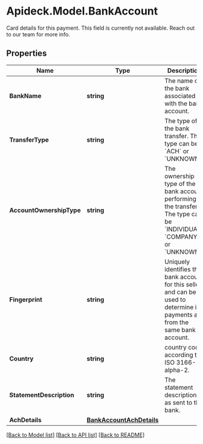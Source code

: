 # Apideck.Model.BankAccount
Card details for this payment. This field is currently not available. Reach out to our team for more info.

## Properties

Name | Type | Description | Notes
------------ | ------------- | ------------- | -------------
**BankName** | **string** | The name of the bank associated with the bank account. | [optional] 
**TransferType** | **string** | The type of the bank transfer. The type can be &#x60;ACH&#x60; or &#x60;UNKNOWN&#x60;. | [optional] 
**AccountOwnershipType** | **string** | The ownership type of the bank account performing the transfer. The type can be &#x60;INDIVIDUAL&#x60;, &#x60;COMPANY&#x60;, or &#x60;UNKNOWN&#x60;. | [optional] 
**Fingerprint** | **string** | Uniquely identifies the bank account for this seller and can be used to determine if payments are from the same bank account. | [optional] 
**Country** | **string** | country code according to ISO 3166-1 alpha-2. | [optional] 
**StatementDescription** | **string** | The statement description as sent to the bank. | [optional] 
**AchDetails** | [**BankAccountAchDetails**](BankAccountAchDetails.md) |  | [optional] 

[[Back to Model list]](../README.md#documentation-for-models) [[Back to API list]](../README.md#documentation-for-api-endpoints) [[Back to README]](../README.md)

